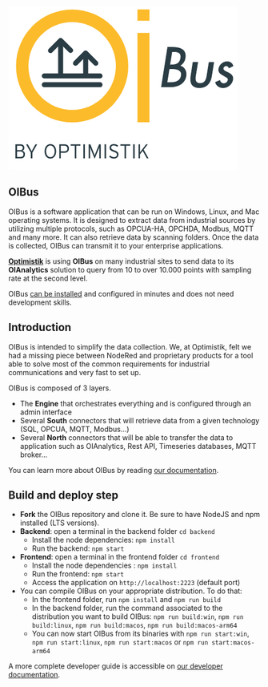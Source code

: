 ![OIBus](frontend/src/assets/oibus.png)

## OIBus
OIBus is a software application that can be run on Windows, Linux, and Mac operating systems. It is designed to extract 
data from industrial sources by utilizing multiple protocols, such as OPCUA-HA, OPCHDA, Modbus, MQTT and many more. 
It can also retrieve data by scanning folders. Once the data is collected, OIBus can transmit it to your enterprise applications.

[**Optimistik**](https://optimistik.io) is using **OIBus** on many industrial sites to send data to its **OIAnalytics** 
solution to query from 10 to over 10.000 points with sampling rate at the second level.

OIBus [can be installed](https://oibus.optimistik.com/docs/guide/installation) and configured in minutes and does not 
need development skills.

## Introduction
OIBus is intended to simplify the data collection. We, at Optimistik, felt we had a missing piece between NodeRed and 
proprietary products for a tool able to solve most of the common requirements for industrial communications and very 
fast to set up.
 
OIBus is composed of 3 layers. 
- The **Engine** that orchestrates everything and is configured through an admin interface
- Several **South** connectors that will retrieve data from a given technology (SQL, OPCUA, MQTT, Modbus...)
- Several **North** connectors that will be able to transfer the data to application such as OIAnalytics, Rest API,
Timeseries databases, MQTT broker... 

You can learn more about OIBus by reading [our documentation](https://oibus.optimistik.com/).

## Build and deploy step
* **Fork** the OIBus repository and clone it. Be sure to have NodeJS and npm installed (LTS versions).
* **Backend**: open a terminal in the backend folder `cd backend`
  * Install the node dependencies: `npm install`
  * Run the backend: `npm start`
* **Frontend**: open a terminal in the frontend folder `cd frontend`
  * Install the node dependencies : `npm install`
  * Run the frontend: `npm start`
  * Access the application on `http://localhost:2223` (default port)
* You can compile OIBus on your appropriate distribution. To do that:
  * In the frontend folder, run `npm install` and `npm run build`
  * In the backend folder, run the command associated to the distribution you want to build OIBus: `npm run build:win`, `npm run build:linux`, `npm run build:macos`, `npm run build:macos-arm64`
  * You can now start OIBus from its binaries with `npm run start:win`, `npm run start:linux`, `npm run start:macos` or `npm run start:macos-arm64`

A more complete developer guide is accessible on [our developer documentation](https://oibus.optimistik.com/docs/developer/).
